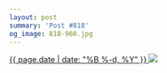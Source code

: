 ```yaml
---
layout: post
summary: 'Post #818'
og_image: 818-960.jpg
---
```


<p>
 <time>
  <a href="/818">
   {{ page.date | date: "%B %-d, %Y" }}
  </a>
 </time>
 <a href="/818">
  <img sizes="(min-width: 700px) 50vw, calc(100vw - 2rem)" src="{{ site.assets_url }}/818-480.jpg" srcset="{{ site.assets_url }}/818-240.jpg 240w, {{ site.assets_url }}/818-480.jpg 480w, {{ site.assets_url }}/818-720.jpg 720w, {{ site.assets_url }}/818-960.jpg 960w"/>
 </a>
</p>
